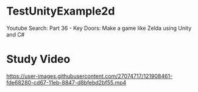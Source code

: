 # TestUnityExample2d

Youtube Search: Part 36 - Key Doors: Make a game like Zelda using Unity and C#


# Study Video


https://user-images.githubusercontent.com/27074717/121908461-fde68280-cd67-11eb-8847-d8bfebd2bf55.mp4


